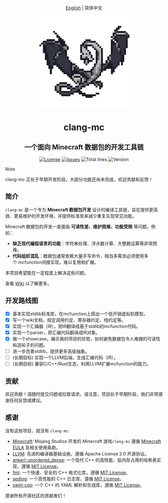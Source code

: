 <div align="center">

[English](./README.md) | 简体中文

<img width="300" src="https://github.com/xia-mc/clang-mc/blob/main/logo.png?raw=true" alt="logo">

# clang-mc

## 一个面向 Minecraft 数据包的开发工具链

[![License](https://img.shields.io/badge/license-Apache%202.0-blue.svg)](LICENSE)
[![Issues](https://img.shields.io/github/issues/xia-mc/clang-mc)](https://github.com/xia-mc/clang-mc/issues)
![Total lines](https://tokei.rs/b1/github/xia-mc/clang-mc?style=flat)
![Version](https://img.shields.io/badge/Minecraft-1.21_and_later-blue)

</div>

> [!NOTE]
> clang-mc 正处于早期开发阶段，大部分功能还尚未完成，欢迎贡献和反馈！

## 简介

`clang-mc` 是一个专为 **Minecraft 数据包开发** 设计的编译工具链，旨在提供更高效、更易维护的开发环境，并提供标准库来减少重复实现常见功能。

Minecraft 数据包的开发一直面临 **可读性差、维护困难、功能受限** 等问题。例如：
- **缺乏现代编程语言的功能**：字符串处理、浮点数计算、大整数运算等非常困难。
- **代码组织混乱**：数据包通常依赖大量手写命令，相当多需求必须使用多个.mcfunction间接实现，难以复用和扩展。

本项目希望能在一定程度上解决这些问题。

查看 [Wiki](https://github.com/xia-mc/clang-mc/wiki) 以了解更多。

## 开发路线图

- [x] 基本实现stdlib标准库，在mcfunction上搭出一个低开销虚拟机模型。
- [x] 写一个wiki文档，规定调用约定、寄存器约定、栈约定等。
- [x] 实现一个汇编器（IR），把IR翻译成基于stdlib的mcfunction代码。
- [x] 实现一个parser，把汇编代码翻译成IR对象。
- [x] 做一个showcase，展示我的项目的优势，如何避免数据包令人难绷的可读性和造轮子的问题。
- [ ] 进一步完善stdlib，提供更多高级抽象。
- [ ] (长期目标) 实现一个LLVM后端，生成汇编代码（IR）。
- [ ] (长期目标) 兼容C/C++/Rust生态，利用LLVM扩展mcfunction的能力。

## 贡献

欢迎贡献！请随时提交问题或拉取请求。请注意，项目处于早期阶段，我们非常感谢任何反馈或建议。

## 感谢

没有这些项目，就没有 `clang-mc`:

- [Minecraft](https://www.minecraft.net): Mojang Studios 开发的 Minecraft 游戏`clang-mc` 遵循 [Minecraft EULA](https://www.minecraft.net/en-us/eula) 及相关使用条款。
- [LLVM](https://llvm.org): 先进的编译器基础设施，遵循 Apache License 2.0 开源协议。
- [ankerl::unordered_dense](https://github.com/martinus/unordered_dense): 一个现代 C++ 的高性能、低内存占用的哈希表实现，遵循 [MIT License](https://github.com/martinus/unordered_dense/blob/main/LICENSE)。
- [fmt](https://fmt.dev/): 一个快速、安全的 C++ 格式化库，遵循 [MIT License](https://github.com/fmtlib/fmt/blob/master/LICENSE.rst)。
- [spdlog](https://github.com/gabime/spdlog): 一个高性能的 C++ 日志库，遵循 [MIT License](https://github.com/gabime/spdlog/blob/v1.x/LICENSE)。
- [yaml-cpp](https://github.com/jbeder/yaml-cpp): 一个 C++ 的 YAML 解析和生成库，遵循 [MIT License](https://github.com/jbeder/yaml-cpp/blob/master/LICENSE)。

感谢所有开源社区的贡献者们！
